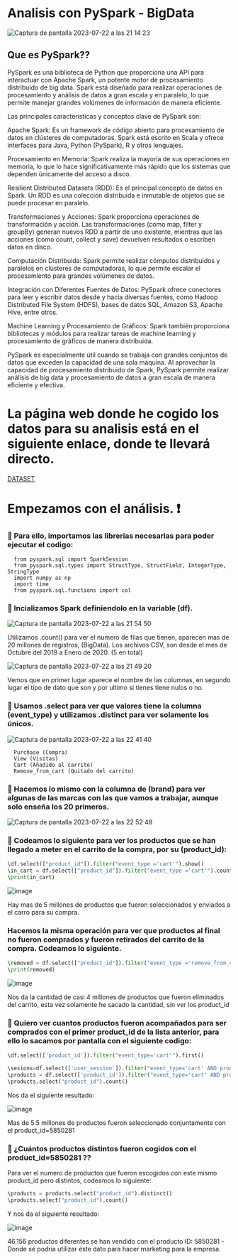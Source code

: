 # Analisis con PySpark - BigData

![Captura de pantalla 2023-07-22 a las 21 14 23](https://github.com/JesusGuardiaRamirez/SYL/assets/125477881/21c1e4f9-9715-4c1b-8201-39aa8017a050)



## Que es PySpark??


PySpark es una biblioteca de Python que proporciona una API para interactuar con Apache Spark, un potente motor de procesamiento distribuido de big data. Spark está diseñado para realizar operaciones de procesamiento y análisis de datos a gran escala y en paralelo, lo que permite manejar grandes volúmenes de información de manera eficiente.

Las principales características y conceptos clave de PySpark son:

Apache Spark: Es un framework de código abierto para procesamiento de datos en clústeres de computadoras. Spark está escrito en Scala y ofrece interfaces para Java, Python (PySpark), R y otros lenguajes.

Procesamiento en Memoria: Spark realiza la mayoría de sus operaciones en memoria, lo que lo hace significativamente más rápido que los sistemas que dependen únicamente del acceso a disco.

Resilient Distributed Datasets (RDD): Es el principal concepto de datos en Spark. Un RDD es una colección distribuida e inmutable de objetos que se puede procesar en paralelo.

Transformaciones y Acciones: Spark proporciona operaciones de transformación y acción. Las transformaciones (como map, filter y groupBy) generan nuevos RDD a partir de uno existente, mientras que las acciones (como count, collect y save) devuelven resultados o escriben datos en disco.

Computación Distribuida: Spark permite realizar cómputos distribuidos y paralelos en clústeres de computadoras, lo que permite escalar el procesamiento para grandes volúmenes de datos.

Integración con Diferentes Fuentes de Datos: PySpark ofrece conectores para leer y escribir datos desde y hacia diversas fuentes, como Hadoop Distributed File System (HDFS), bases de datos SQL, Amazon S3, Apache Hive, entre otros.

Machine Learning y Procesamiento de Gráficos: Spark también proporciona bibliotecas y módulos para realizar tareas de machine learning y procesamiento de gráficos de manera distribuida.

PySpark es especialmente útil cuando se trabaja con grandes conjuntos de datos que exceden la capacidad de una sola máquina. Al aprovechar la capacidad de procesamiento distribuido de Spark, PySpark permite realizar análisis de big data y procesamiento de datos a gran escala de manera eficiente y efectiva.





# La página web donde he cogido los datos para su analisis está en el siguiente enlace, donde te llevará directo.



[DATASET](https://www.kaggle.com/datasets/mkechinov/ecommerce-events-history-in-cosmetics-shop)



# Empezamos con el análisis. :heavy_exclamation_mark:

### :pushpin: Para ello, importamos las librerias necesarias para poder ejecutar el codigo:

      from pyspark.sql import SparkSession
      from pyspark.sql.types import StructType, StructField, IntegerType, StringType
      import numpy as np
      import time
      from pyspark.sql.functions import col


### :pushpin: Incializamos Spark definiendolo en la variable (df).

![Captura de pantalla 2023-07-22 a las 21 54 50](https://github.com/JesusGuardiaRamirez/SYL/assets/125477881/301f2d24-2c0c-4843-ac0b-f57e9fe2bf50)

Utilizamos .count() para ver el numero de filas que tienen, aparecen mas de 20 millones de registros, (BigData). Los archivos CSV, son desde el mes de Octubre del 2019 a Enero de 2020. (5 en total)

![Captura de pantalla 2023-07-22 a las 21 49 20](https://github.com/JesusGuardiaRamirez/SYL/assets/125477881/70088877-62db-4684-b8f5-48da390e597d)



Vemos que en primer lugar aparece el nombre de las columnas, en segundo lugar el tipo de dato que son y por ultimo si tienes tiene nulos o no. 



### :pushpin: Usamos .select para ver que valores tiene la columna (event_type) y utilizamos .distinct para ver solamente los únicos. 


![Captura de pantalla 2023-07-22 a las 22 41 40](https://github.com/JesusGuardiaRamirez/SYL/assets/125477881/c191216d-31fc-481e-983b-25965eb3ebcb)


      Purchase (Compra)
      View (Visitas)
      Cart (Añadido al carrito)     
      Remove_from_cart (Quitado del carrito)



### :pushpin: Hacemos lo mismo con la columna de (brand) para ver algunas de las marcas con las que vamos a trabajar, aunque solo enseña los 20 primeros.


![Captura de pantalla 2023-07-22 a las 22 52 48](https://github.com/JesusGuardiaRamirez/SYL/assets/125477881/173a30f7-1323-42ae-ba3e-004565382da6)


### :pushpin: Codeamos lo siguiente para ver los productos que se han llegado a meter en el carrito de la compra, por su (product_id):

      
```python
\df.select(["product_id"]).filter("event_type ='cart'").show()
\in_cart = df.select(["product_id"]).filter("event_type ='cart'").count()
\print(in_cart)
```


![image](https://github.com/JesusGuardiaRamirez/SYL/assets/125477881/0b8f2609-7dc3-464d-bf66-21e62c2d0767)



Hay mas de 5 millones de productos que fueron seleccionados y enviados a el carro para su compra.

### Hacemos la misma operación para ver que productos al final no fueron comprados y fueron retirados del carrito de la compra. Codeamos lo siguiente.


```python
\removed = df.select(["product_id"]).filter("event_type ='remove_from_cart'").count()
\print(removed)
```

![image](https://github.com/JesusGuardiaRamirez/SYL/assets/125477881/47f97403-de58-49f5-9dfd-224857341a05)

Nos da la cantidad de casi 4 millones de productos que fueron eliminados del carrito, esta vez solamente he sacado la cantidad, sin ver los product_id


### :pushpin:  Quiero ver cuantos productos fueron acompañados para ser comprados con el primer product_id de la lista anterior, para ello lo sacamos por pantalla con el siguiente codigo:

```python
\df.select(['product_id']).filter("event_type='cart'").first()
```


```python
\sesions=df.select(['user_session']).filter("event_type='cart' AND product_id=5850281").distinct()
\products = df.select(['product_id']).filter("event_type='cart' AND product_id<>5850281").filter(df["user_session"].isin(sesions["user_session"]))
\products.select("product_id").count()
```


Nos da el siguiente resultado:

![image](https://github.com/JesusGuardiaRamirez/SYL/assets/125477881/e62634aa-c483-47da-a351-54d7352d9340)


Mas de 5.5 millones de productos fueron seleccionado conjuntamente con el product_id=5850281


### :pushpin: ¿Cuántos productos distintos fueron cogidos con el product_id=5850281 ??

Para ver el numero de productos que fueron escogidos con este mismo product_id pero distintos, codeamos lo siguiente:

```python
\products = products.select("product_id").distinct()
\products.select("product_id").count()
```

Y nos da el siguiente resultado:

![image](https://github.com/JesusGuardiaRamirez/SYL/assets/125477881/30c5822f-691c-4411-9bd1-a5a6c0d05254)


46.156 productos diferentes se han vendido con el producto ID: 5850281 - Donde se podria utilizar este dato para hacer marketing para la empresa.















